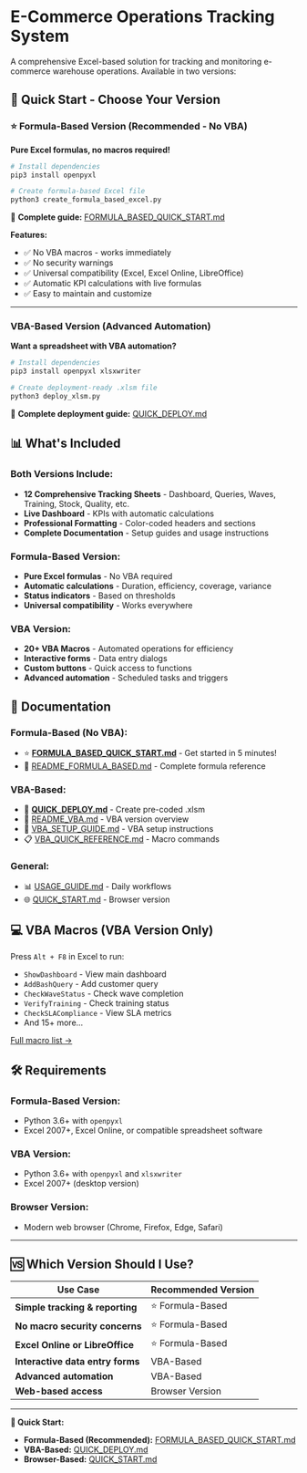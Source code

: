 # E-Commerce Operations Tracking System

A comprehensive Excel-based solution for tracking and monitoring e-commerce warehouse operations. Available in two versions:

## 🚀 Quick Start - Choose Your Version

### ⭐ Formula-Based Version (Recommended - No VBA)

**Pure Excel formulas, no macros required!**

```bash
# Install dependencies
pip3 install openpyxl

# Create formula-based Excel file
python3 create_formula_based_excel.py
```

📖 **Complete guide:** [FORMULA_BASED_QUICK_START.md](FORMULA_BASED_QUICK_START.md)

**Features:**
- ✅ No VBA macros - works immediately
- ✅ No security warnings
- ✅ Universal compatibility (Excel, Excel Online, LibreOffice)
- ✅ Automatic KPI calculations with live formulas
- ✅ Easy to maintain and customize

---

### VBA-Based Version (Advanced Automation)

**Want a spreadsheet with VBA automation?**

```bash
# Install dependencies
pip3 install openpyxl xlsxwriter

# Create deployment-ready .xlsm file
python3 deploy_xlsm.py
```

📖 **Complete deployment guide:** [QUICK_DEPLOY.md](QUICK_DEPLOY.md)

## 📊 What's Included

### Both Versions Include:
- **12 Comprehensive Tracking Sheets** - Dashboard, Queries, Waves, Training, Stock, Quality, etc.
- **Live Dashboard** - KPIs with automatic calculations
- **Professional Formatting** - Color-coded headers and sections
- **Complete Documentation** - Setup guides and usage instructions

### Formula-Based Version:
- **Pure Excel formulas** - No VBA required
- **Automatic calculations** - Duration, efficiency, coverage, variance
- **Status indicators** - Based on thresholds
- **Universal compatibility** - Works everywhere

### VBA Version:
- **20+ VBA Macros** - Automated operations for efficiency
- **Interactive forms** - Data entry dialogs
- **Custom buttons** - Quick access to functions
- **Advanced automation** - Scheduled tasks and triggers

## 📖 Documentation

### Formula-Based (No VBA):
- ⭐ **[FORMULA_BASED_QUICK_START.md](FORMULA_BASED_QUICK_START.md)** - Get started in 5 minutes!
- 📘 [README_FORMULA_BASED.md](README_FORMULA_BASED.md) - Complete formula reference

### VBA-Based:
- 🚀 **[QUICK_DEPLOY.md](QUICK_DEPLOY.md)** - Create pre-coded .xlsm
- 📘 [README_VBA.md](README_VBA.md) - VBA version overview
- 📖 [VBA_SETUP_GUIDE.md](VBA_SETUP_GUIDE.md) - VBA setup instructions
- 📋 [VBA_QUICK_REFERENCE.md](VBA_QUICK_REFERENCE.md) - Macro commands

### General:
- 📊 [USAGE_GUIDE.md](USAGE_GUIDE.md) - Daily workflows
- 🌐 [QUICK_START.md](QUICK_START.md) - Browser version

## 💻 VBA Macros (VBA Version Only)

Press `Alt + F8` in Excel to run:

- `ShowDashboard` - View main dashboard
- `AddBashQuery` - Add customer query
- `CheckWaveStatus` - Check wave completion
- `VerifyTraining` - Check training status
- `CheckSLACompliance` - View SLA metrics
- And 15+ more...

[Full macro list →](VBA_QUICK_REFERENCE.md)

## 🛠️ Requirements

### Formula-Based Version:
- Python 3.6+ with `openpyxl`
- Excel 2007+, Excel Online, or compatible spreadsheet software

### VBA Version:
- Python 3.6+ with `openpyxl` and `xlsxwriter`
- Excel 2007+ (desktop version)

### Browser Version:
- Modern web browser (Chrome, Firefox, Edge, Safari)

---

## 🆚 Which Version Should I Use?

| Use Case | Recommended Version |
|----------|-------------------|
| **Simple tracking & reporting** | ⭐ Formula-Based |
| **No macro security concerns** | ⭐ Formula-Based |
| **Excel Online or LibreOffice** | ⭐ Formula-Based |
| **Interactive data entry forms** | VBA-Based |
| **Advanced automation** | VBA-Based |
| **Web-based access** | Browser Version |

---

**🎉 Quick Start:**
- **Formula-Based (Recommended):** [FORMULA_BASED_QUICK_START.md](FORMULA_BASED_QUICK_START.md)
- **VBA-Based:** [QUICK_DEPLOY.md](QUICK_DEPLOY.md)
- **Browser-Based:** [QUICK_START.md](QUICK_START.md)
